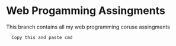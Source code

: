# Web Progamming Assingments

This branch contains all my web programming coruse assingments

````
  Copy this and paste cmd
````
